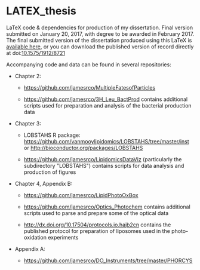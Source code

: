 # LATEX_thesis
<span class="tex">L<span class="raise">a</span>T<span class="drop">e</span>X</span> code &amp; dependencies for production of my dissertation. Final version submitted on January 20, 2017, with degree to be awarded in February 2017. The final submitted version of the dissertation produced using this <span class="tex">L<span class="raise">a</span>T<span class="drop">e</span>X</span> is [available here](http://jamesrco.github.io/assets/Collins_thesis.pdf), or you can download the published version of record directly at doi:[10.1575/1912/8721](http://dx.doi.org/10.1575/1912/8721)

Accompanying code and data can be found in several repositories:

   * Chapter 2:

       - https://github.com/jamesrco/MultipleFatesofParticles

       - https://github.com/jamesrco/3H_Leu_BactProd contains additional scripts used for preparation and analysis of the bacterial production data

   * Chapter 3:

       - LOBSTAHS R package: https://github.com/vanmooylipidomics/LOBSTAHS/tree/master/inst or http://bioconductor.org/packages/LOBSTAHS

       - https://github.com/jamesrco/LipidomicsDataViz (particularly the subdirectory "LOBSTAHS") contains scripts for data analysis and production of figures

   * Chapter 4, Appendix B:

       - https://github.com/jamesrco/LipidPhotoOxBox

       - https://github.com/jamesrco/Optics_Photochem contains additional scripts used to parse and prepare some of the optical data
       
       - http://dx.doi.org/10.17504/protocols.io.hajb2cn contains the published protocol for preparation of liposomes used in the photo-oxidation experiments

   * Appendix A:
  
       - https://github.com/jamesrco/DO_Instruments/tree/master/PHORCYS
